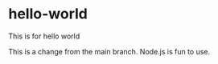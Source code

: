 # hello-world
This is for hello world

This is a change from the main branch. 
Node.js is fun to use.
